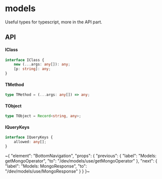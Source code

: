 
# models

Useful types for typescript, more in the API part.

## API

#### IClass

```ts
interface IClass {
    new (...args: any[]): any;
    [p: string]: any;
}
```

#### TMethod

```ts
type TMethod = (...args: any[]) => any;
```

#### TObject

```ts
type TObject = Record<string, any>;
```

#### IQueryKeys

```ts
interface IQueryKeys {
    allowed: any[];
}
```


~{
  "element": "BottomNavigation",
  "props": {
    "previous": {
      "label": "Models: getMongoOperator",
      "to": "/dev/models/use/getMongoOperator"
    },
    "next": {
      "label": "Models: MongoResponse",
      "to": "/dev/models/use/MongoResponse"
    }
  }
}~
